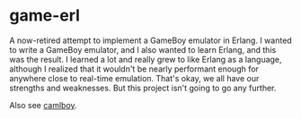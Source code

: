 # game-erl
A now-retired attempt to implement a GameBoy emulator in Erlang. I wanted to
write a GameBoy emulator, and I also wanted to learn Erlang, and this was the
result. I learned a lot and really grew to like Erlang as a language, although I
realized that it wouldn't be nearly performant enough for anywhere close to
real-time emulation. That's okay, we all have our strengths and weaknesses. But
this project isn't going to go any further.

Also see [camlboy](https://github.com/drdavella/camlboy).
